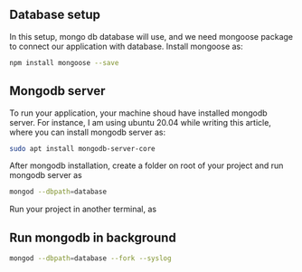 ## Database setup

In this setup, mongo db database will use, and we need mongoose package to connect our application with database. Install mongoose as:
```bash
npm install mongoose --save
```

## Mongodb server
To run your application, your machine shoud have installed mongodb server. For instance, I am using ubuntu 20.04 while writing this article, where you can install mongodb server as:

```bash
sudo apt install mongodb-server-core
```

After mongodb installation, create a folder on root of your project and run mongodb server as
```bash
mongod --dbpath=database
```
Run your project in another terminal, as

## Run mongodb in background
```bash
mongod --dbpath=database --fork --syslog
```